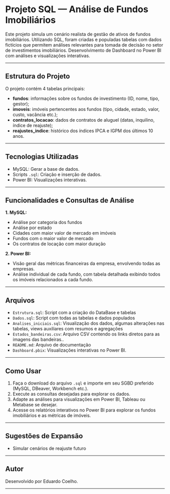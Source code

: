 
# Projeto SQL — Análise de Fundos Imobiliários

Este projeto simula um cenário realista de gestão de ativos de fundos imobiliários.
Utilizando SQL, foram criadas e populadas tabelas com dados fictícios que permitem análises relevantes para tomada de decisão no setor de investimentos imobiliários.
Desenvolvimento de Dashboard no Power BI com análises e visualizações interativas.

---

## Estrutura do Projeto

O projeto contém 4 tabelas principais:

- **fundos**: informações sobre os fundos de investimento (ID, nome, tipo, gestor);
- **imoveis**: imóveis pertencentes aos fundos (tipo, cidade, estado, valor, custo, vacância etc.);
- **contratos_locacao**: dados de contratos de aluguel (datas, inquilino, índice de reajuste);
- **reajustes_indice**: histórico dos índices IPCA e IGPM dos últimos 10 anos.

---

## Tecnologias Utilizadas

- MySQL: Gerar a base de dados.
- Scripts `.sql`: Criação e inserção de dados.
- Power BI: Visualizações interativas.

---

## Funcionalidades e Consultas de Análise
**1. MySQL:**
- Análise por categoria dos fundos
- Análise por estado
- Cidades com maior valor de mercado em imóveis
- Fundos com o maior valor de mercado
- Os contratos de locação com maior duração
  
**2. Power BI:**
- Visão geral das métricas financeiras da empresa, envolvendo todas as empresas.
- Análise individual de cada fundo, com tabela detalhada exibindo todos os imóveis relacionados a cada fundo.

---

## Arquivos

- `Estrutura.sql`: Script com a criação do DataBase e tabelas
- `Dados.sql`: Script com todas as tabelas e dados populados
- `Analises_iniciais.sql`: Visualização dos dados, algumas alterações nas tabelas, views auxiliares com resumos e agregações
- `Estados_bandeiras.csv`: Arquivo CSV contendo os links diretos para as imagens das bandeiras..
- `README.md`: Arquivo de documentação
- `Dashboard.pbix`: Visualizações interativas no Power BI.

---

## Como Usar

1. Faça o download do arquivo `.sql` e importe em seu SGBD preferido (MySQL, DBeaver, Workbench etc.).
2. Execute as consultas desejadas para explorar os dados.
3. Adapte as análises para visualizações em Power BI, Tableau ou Metabase se desejar.
4. Acesse os relatórios interativos no Power BI para explorar os fundos imobiliários e as métricas de imóveis.

---

## Sugestões de Expansão

- Simular cenários de reajuste futuro

---

## Autor

Desenvolvido por Eduardo Coelho.

---

